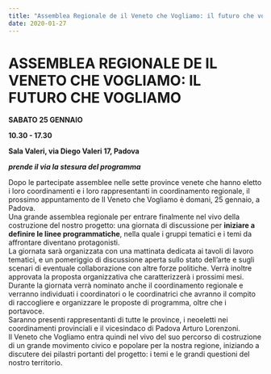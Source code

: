 ```yaml
---
title: "Assemblea Regionale de il Veneto che Vogliamo: il futuro che vogliamo"
date: 2020-01-27
---
```


# ASSEMBLEA REGIONALE DE IL VENETO CHE VOGLIAMO: IL FUTURO CHE VOGLIAMO

**SABATO 25 GENNAIO**

**10.30 - 17.30**

**Sala Valeri, via Diego Valeri 17, Padova**

**_prende il via la stesura del programma_**

Dopo le partecipate assemblee nelle sette province venete che hanno eletto i loro coordinamenti e i loro rappresentanti in coordinamento regionale, il prossimo appuntamento de Il Veneto che Vogliamo è domani, 25 gennaio, a Padova.  
Una grande assemblea regionale per entrare finalmente nel vivo della costruzione del nostro progetto: una giornata di discussione per **iniziare a definire le linee programmatiche**, nella quale i gruppi tematici e i temi da affrontare diventano protagonisti.  
La giornata sarà organizzata con una mattinata dedicata ai tavoli di lavoro tematici, e un pomeriggio di discussione aperta sullo stato dell’arte e sugli scenari di eventuale collaborazione con altre forze politiche. Verrà inoltre approvata la proposta organizzativa che caratterizzerà i prossimi mesi.  
Durante la giornata verrà nominato anche il coordinamento regionale e verranno individuati i coordinatori o le coordinatrici che avranno il compito di raccogliere e organizzare le proposte di programma, oltre che i portavoce.  
Saranno presenti rappresentanti di tutte le province, i neoeletti nei coordinamenti provinciali e il vicesindaco di Padova Arturo Lorenzoni.  
Il Veneto che Vogliamo entra quindi nel vivo del suo percorso di costruzione di un grande movimento civico e popolare per la nostra regione, iniziando a discutere dei pilastri portanti del progetto: i temi e le grandi questioni del nostro territorio.

